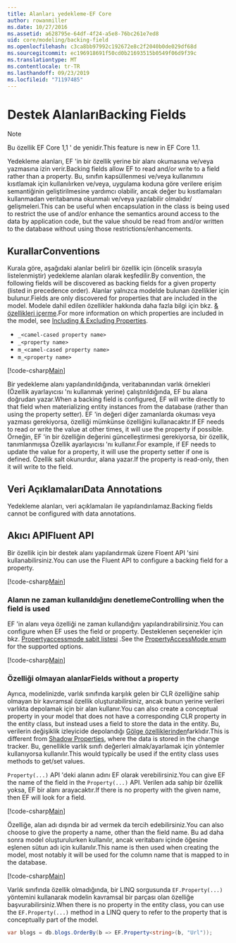 ```yaml
---
title: Alanları yedekleme-EF Core
author: rowanmiller
ms.date: 10/27/2016
ms.assetid: a628795e-64df-4f24-a5e8-76bc261e7ed8
uid: core/modeling/backing-field
ms.openlocfilehash: c3ca8bb97992c192672e8c2f2040b0de029df68d
ms.sourcegitcommit: ec196918691f50cd0b21693515b0549f06d9f39c
ms.translationtype: MT
ms.contentlocale: tr-TR
ms.lasthandoff: 09/23/2019
ms.locfileid: "71197485"
---
```

# <a name="backing-fields"></a><span data-ttu-id="aa824-102">Destek Alanları</span><span class="sxs-lookup"><span data-stu-id="aa824-102">Backing Fields</span></span>

> [!NOTE]  
> <span data-ttu-id="aa824-103">Bu özellik EF Core 1,1 ' de yenidir.</span><span class="sxs-lookup"><span data-stu-id="aa824-103">This feature is new in EF Core 1.1.</span></span>

<span data-ttu-id="aa824-104">Yedekleme alanları, EF 'in bir özellik yerine bir alanı okumasına ve/veya yazmasına izin verir.</span><span class="sxs-lookup"><span data-stu-id="aa824-104">Backing fields allow EF to read and/or write to a field rather than a property.</span></span> <span data-ttu-id="aa824-105">Bu, sınıfın kapsüllenmesi ve/veya kullanımını kısıtlamak için kullanılırken ve/veya, uygulama koduna göre verilere erişim semantiğinin geliştirilmesine yardımcı olabilir, ancak değer bu kısıtlamaları kullanmadan veritabanına okunmalı ve/veya yazılabilir olmalıdır/ gelişmeleri.</span><span class="sxs-lookup"><span data-stu-id="aa824-105">This can be useful when encapsulation in the class is being used to restrict the use of and/or enhance the semantics around access to the data by application code, but the value should be read from and/or written to the database without using those restrictions/enhancements.</span></span>

## <a name="conventions"></a><span data-ttu-id="aa824-106">Kurallar</span><span class="sxs-lookup"><span data-stu-id="aa824-106">Conventions</span></span>

<span data-ttu-id="aa824-107">Kurala göre, aşağıdaki alanlar belirli bir özellik için (öncelik sırasıyla listelenmiştir) yedekleme alanları olarak keşfedilir.</span><span class="sxs-lookup"><span data-stu-id="aa824-107">By convention, the following fields will be discovered as backing fields for a given property (listed in precedence order).</span></span> <span data-ttu-id="aa824-108">Alanlar yalnızca modelde bulunan özellikler için bulunur.</span><span class="sxs-lookup"><span data-stu-id="aa824-108">Fields are only discovered for properties that are included in the model.</span></span> <span data-ttu-id="aa824-109">Modele dahil edilen özellikler hakkında daha fazla bilgi için bkz. [& özellikleri içerme](included-properties.md).</span><span class="sxs-lookup"><span data-stu-id="aa824-109">For more information on which properties are included in the model, see [Including & Excluding Properties](included-properties.md).</span></span>

* `_<camel-cased property name>`
* `_<property name>`
* `m_<camel-cased property name>`
* `m_<property name>`

[!code-csharp[Main](../../../samples/core/Modeling/Conventions/BackingField.cs#Sample)]

<span data-ttu-id="aa824-110">Bir yedekleme alanı yapılandırıldığında, veritabanından varlık örnekleri (Özellik ayarlayıcısı 'nı kullanmak yerine) çalıştırıldığında, EF bu alana doğrudan yazar.</span><span class="sxs-lookup"><span data-stu-id="aa824-110">When a backing field is configured, EF will write directly to that field when materializing entity instances from the database (rather than using the property setter).</span></span> <span data-ttu-id="aa824-111">EF 'in değeri diğer zamanlarda okuması veya yazması gerekiyorsa, özelliği mümkünse özelliğini kullanacaktır.</span><span class="sxs-lookup"><span data-stu-id="aa824-111">If EF needs to read or write the value at other times, it will use the property if possible.</span></span> <span data-ttu-id="aa824-112">Örneğin, EF 'in bir özelliğin değerini güncelleştirmesi gerekiyorsa, bir özellik, tanımlanmışsa Özellik ayarlayıcısı 'nı kullanır.</span><span class="sxs-lookup"><span data-stu-id="aa824-112">For example, if EF needs to update the value for a property, it will use the property setter if one is defined.</span></span> <span data-ttu-id="aa824-113">Özellik salt okunurdur, alana yazar.</span><span class="sxs-lookup"><span data-stu-id="aa824-113">If the property is read-only, then it will write to the field.</span></span>

## <a name="data-annotations"></a><span data-ttu-id="aa824-114">Veri Açıklamaları</span><span class="sxs-lookup"><span data-stu-id="aa824-114">Data Annotations</span></span>

<span data-ttu-id="aa824-115">Yedekleme alanları, veri açıklamaları ile yapılandırılamaz.</span><span class="sxs-lookup"><span data-stu-id="aa824-115">Backing fields cannot be configured with data annotations.</span></span>

## <a name="fluent-api"></a><span data-ttu-id="aa824-116">Akıcı API</span><span class="sxs-lookup"><span data-stu-id="aa824-116">Fluent API</span></span>

<span data-ttu-id="aa824-117">Bir özellik için bir destek alanı yapılandırmak üzere Floent API 'sini kullanabilirsiniz.</span><span class="sxs-lookup"><span data-stu-id="aa824-117">You can use the Fluent API to configure a backing field for a property.</span></span>

[!code-csharp[Main](../../../samples/core/Modeling/FluentAPI/BackingField.cs#Sample)]

### <a name="controlling-when-the-field-is-used"></a><span data-ttu-id="aa824-118">Alanın ne zaman kullanıldığını denetleme</span><span class="sxs-lookup"><span data-stu-id="aa824-118">Controlling when the field is used</span></span>

<span data-ttu-id="aa824-119">EF 'in alanı veya özelliği ne zaman kullandığını yapılandırabilirsiniz.</span><span class="sxs-lookup"><span data-stu-id="aa824-119">You can configure when EF uses the field or property.</span></span> <span data-ttu-id="aa824-120">Desteklenen seçenekler için bkz. [Propertyaccessmode sabit listesi](https://docs.microsoft.com/dotnet/api/microsoft.entityframeworkcore.propertyaccessmode) .</span><span class="sxs-lookup"><span data-stu-id="aa824-120">See the [PropertyAccessMode enum](https://docs.microsoft.com/dotnet/api/microsoft.entityframeworkcore.propertyaccessmode) for the supported options.</span></span>

[!code-csharp[Main](../../../samples/core/Modeling/FluentAPI/BackingFieldAccessMode.cs#Sample)]

### <a name="fields-without-a-property"></a><span data-ttu-id="aa824-121">Özelliği olmayan alanlar</span><span class="sxs-lookup"><span data-stu-id="aa824-121">Fields without a property</span></span>

<span data-ttu-id="aa824-122">Ayrıca, modelinizde, varlık sınıfında karşılık gelen bir CLR özelliğine sahip olmayan bir kavramsal özellik oluşturabilirsiniz, ancak bunun yerine verileri varlıkta depolamak için bir alan kullanır.</span><span class="sxs-lookup"><span data-stu-id="aa824-122">You can also create a conceptual property in your model that does not have a corresponding CLR property in the entity class, but instead uses a field to store the data in the entity.</span></span> <span data-ttu-id="aa824-123">Bu, verilerin değişiklik izleyicide depolandığı [Gölge özelliklerinden](shadow-properties.md)farklıdır.</span><span class="sxs-lookup"><span data-stu-id="aa824-123">This is different from [Shadow Properties](shadow-properties.md), where the data is stored in the change tracker.</span></span> <span data-ttu-id="aa824-124">Bu, genellikle varlık sınıfı değerleri almak/ayarlamak için yöntemler kullanıyorsa kullanılır.</span><span class="sxs-lookup"><span data-stu-id="aa824-124">This would typically be used if the entity class uses methods to get/set values.</span></span>

<span data-ttu-id="aa824-125">`Property(...)` API 'deki alanın adını EF olarak verebilirsiniz.</span><span class="sxs-lookup"><span data-stu-id="aa824-125">You can give EF the name of the field in the `Property(...)` API.</span></span> <span data-ttu-id="aa824-126">Verilen ada sahip bir özellik yoksa, EF bir alanı arayacaktır.</span><span class="sxs-lookup"><span data-stu-id="aa824-126">If there is no property with the given name, then EF will look for a field.</span></span>

[!code-csharp[Main](../../../samples/core/Modeling/FluentAPI/BackingFieldNoProperty.cs#Sample)]

<span data-ttu-id="aa824-127">Özelliğe, alan adı dışında bir ad vermek da tercih edebilirsiniz.</span><span class="sxs-lookup"><span data-stu-id="aa824-127">You can also choose to give the property a name, other than the field name.</span></span> <span data-ttu-id="aa824-128">Bu ad daha sonra model oluşturulurken kullanılır, ancak veritabanı içinde öğesine eşlenen sütun adı için kullanılır.</span><span class="sxs-lookup"><span data-stu-id="aa824-128">This name is then used when creating the model, most notably it will be used for the column name that is mapped to in the database.</span></span>

[!code-csharp[Main](../../../samples/core/Modeling/FluentAPI/BackingFieldConceptualProperty.cs#Sample)]

<span data-ttu-id="aa824-129">Varlık sınıfında özellik olmadığında, bir LINQ sorgusunda `EF.Property(...)` yöntemini kullanarak modelin kavramsal bir parçası olan özelliğe başvurabilirsiniz.</span><span class="sxs-lookup"><span data-stu-id="aa824-129">When there is no property in the entity class, you can use the `EF.Property(...)` method in a LINQ query to refer to the property that is conceptually part of the model.</span></span>

``` csharp
var blogs = db.blogs.OrderBy(b => EF.Property<string>(b, "Url"));
```
